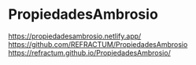 # PropiedadesAmbrosio
https://propiedadesambrosio.netlify.app/
https://github.com/REFRACTUM/PropiedadesAmbrosio
https://refractum.github.io/PropiedadesAmbrosio/